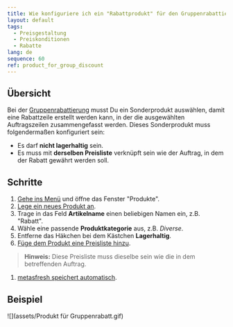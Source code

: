 ```yaml
---
title: Wie konfiguriere ich ein "Rabattprodukt" für den Gruppenrabattierungsprozess?
layout: default
tags:
  - Preisgestaltung
  - Preiskonditionen
  - Rabatte
lang: de
sequence: 60
ref: product_for_group_discount
---
```


## Übersicht
Bei der [Gruppenrabattierung](Auftragszeilengruppenrabatt) musst Du ein Sonderprodukt auswählen, damit eine Rabattzeile erstellt werden kann, in der die ausgewählten Auftragszeilen zusammengefasst werden. Dieses Sonderprodukt muss folgendermaßen konfiguriert sein:
-	Es darf **nicht lagerhaltig** sein.
-	Es muss mit **derselben Preisliste** verknüpft sein wie der Auftrag, in dem der Rabatt gewährt werden soll.

## Schritte
1. [Gehe ins Menü](Menu) und öffne das Fenster "Produkte".
1. [Lege ein neues Produkt an](Neuer_Datensatz_Fenster_Webui).
1. Trage in das Feld **Artikelname** einen beliebigen Namen ein, z.B. "Rabatt".
1. Wähle eine passende **Produktkategorie** aus, z.B. *Diverse*.
1. Entferne das Häkchen bei dem Kästchen **Lagerhaltig**.
1. [Füge dem Produkt eine Preisliste hinzu](ProduktPreis).
 >**Hinweis:** Diese Preisliste muss dieselbe sein wie die in dem betreffenden Auftrag.

1. [metasfresh speichert automatisch](Speicheranzeige).

## Beispiel
![](assets/Produkt für Gruppenrabatt.gif)
